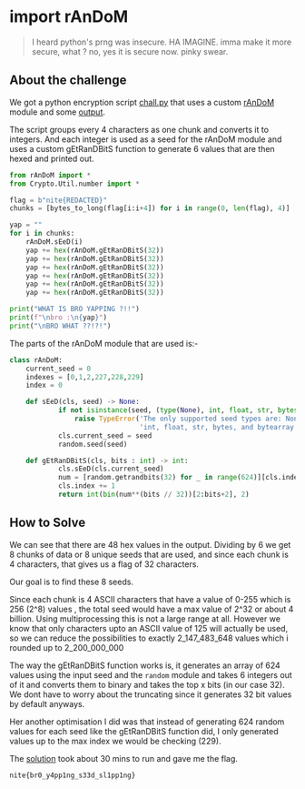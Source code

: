 # import rAnDoM

> I heard python's prng was insecure. HA IMAGINE. imma make it more secure, what ? no, yes it is secure now. pinky swear.

## About the challenge

We got a python encryption script [chall.py](chall.py) that uses a custom [rAnDoM](rAnDoM.py) module and some [output](out.txt). 

The script groups every 4 characters as one chunk and converts it to integers. And each integer is used as a seed for the rAnDoM module and uses a custom gEtRanDBitS function to generate 6 values that are then hexed and printed out. 

```python
from rAnDoM import *
from Crypto.Util.number import *

flag = b"nite{REDACTED}"
chunks = [bytes_to_long(flag[i:i+4]) for i in range(0, len(flag), 4)]

yap = ""
for i in chunks:
    rAnDoM.sEeD(i)
    yap += hex(rAnDoM.gEtRanDBitS(32))
    yap += hex(rAnDoM.gEtRanDBitS(32))
    yap += hex(rAnDoM.gEtRanDBitS(32))
    yap += hex(rAnDoM.gEtRanDBitS(32))
    yap += hex(rAnDoM.gEtRanDBitS(32))
    yap += hex(rAnDoM.gEtRanDBitS(32))

print("WHAT IS BRO YAPPING ?!!")
print(f"\nbro :\n{yap}")
print("\nBRO WHAT ??!?!")
```

The parts of the rAnDoM module that are used is:-

```python
class rAnDoM:
    current_seed = 0
    indexes = [0,1,2,227,228,229]
    index = 0

    def sEeD(cls, seed) -> None:
            if not isinstance(seed, (type(None), int, float, str, bytes, bytearray)):
                raise TypeError('The only supported seed types are: None,\n'
                                'int, float, str, bytes, and bytearray.')
            cls.current_seed = seed
            random.seed(seed)

    def gEtRanDBitS(cls, bits : int) -> int:
            cls.sEeD(cls.current_seed)
            num = [random.getrandbits(32) for _ in range(624)][cls.indexes[cls.index % len(cls.indexes)]]
            cls.index += 1
            return int(bin(num**(bits // 32))[2:bits+2], 2)
```



## How to Solve

We can see that there are 48 hex values in the output. Dividing by 6 we get 8 chunks of data or 8 unique seeds that are used, and since each chunk is 4 characters, that gives us a flag of 32 characters.

Our goal is to find these 8 seeds.

Since each chunk is 4 ASCII characters that have a value of 0-255 which is 256 (2^8) values , the total seed would have a max value of 2^32 or about 4 billion. Using multiprocessing this is not a large range at all. However we know that only characters upto an ASCII value of 125 will actually be used, so we can reduce the possibilities to exactly 2_147_483_648 values which i rounded up to 2_200_000_000 

The way the gEtRanDBitS function works is, it generates an array of 624 values using the input seed and the `random` module and takes 6 integers out of it and converts them to binary and takes the top x bits (in our case 32). We dont have to worry about the truncating since it generates 32 bit values by default anyways. 

Her another optimisation I did was that instead of generating 624 random values for each seed like the gEtRanDBitS function did, I only generated values up to the max index we would be checking (229). 

The [solution](solve.py) took about 30 mins to run and gave me the flag.

```
nite{br0_y4pp1ng_s33d_sl1pp1ng}
```